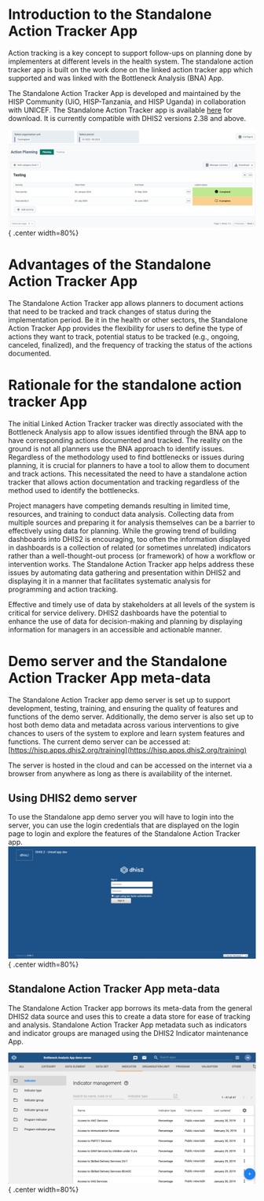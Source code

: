
# Introduction to the Standalone Action Tracker App

Action tracking is a key concept to support follow-ups on planning done by implementers at different levels in the health system. The standalone action tracker app is built on the work done on the linked action tracker app which supported and was linked with the Bottleneck Analysis (BNA) App.

The Standalone Action Tracker App is developed and maintained by the HISP Community (UiO, HISP-Tanzania, and HISP Uganda) in collaboration with UNICEF. The Standalone Action Tracker app is available [here](https://apps.dhis2.org/app/0efc14dc-bf0b-474d-8a02-82c27d891b23) for download.  It is currently compatible with DHIS2 versions 2.38 and above.  

![Figure 1.1-A: Standard layout of the Standalone Action Tracker App landing page](resources/images/image200.png){ .center width=80%}

# Advantages of the Standalone Action Tracker App

The Standalone Action Tracker app allows planners to document actions that need to be tracked and track changes of status during the implementation period. Be it in the health or other sectors, the Standalone Action Tracker App provides the flexibility for users to define the type of actions they want to track, potential status to be tracked (e.g., ongoing, canceled, finalized), and the frequency of tracking the status of the actions documented.

# Rationale for the standalone action tracker App

The initial Linked Action Tracker tracker was directly associated with the Bottleneck Analysis app to allow issues identified through the BNA app to have corresponding actions documented and tracked. The reality on the ground is not all planners use the BNA approach to identify issues. Regardless of the methodology used to find bottlenecks or issues during planning, it is crucial for planners to have a tool to allow them to document and track actions. This necessitated the need to have a standalone action tracker that allows action documentation and tracking regardless of the method used to identify the bottlenecks.

Project managers have competing demands resulting in limited time, resources, and training to conduct data analysis. Collecting data from multiple sources and preparing it for analysis themselves can be a barrier to effectively using data for planning. While the growing trend of building dashboards into DHIS2 is encouraging, too often the information displayed in dashboards is a collection of related (or sometimes unrelated) indicators rather than a well-thought-out process (or framework) of how a workflow or intervention works.  The Standalone Action Tracker app helps address these issues by automating data gathering and presentation within DHIS2 and displaying it in a manner that facilitates systematic analysis for programming and action tracking. 

Effective and timely use of data by stakeholders at all levels of the system is critical for service delivery. DHIS2 dashboards have the potential to enhance the use of data for decision-making and planning by displaying information for managers in an accessible and actionable manner. 

# Demo server and the Standalone Action Tracker App meta-data

The Standalone Action Tracker app demo server is set up to support development, testing, training, and ensuring the quality of features and functions of the demo server. Additionally, the demo server is also set up to host both demo data and metadata across various interventions to give chances to users of the system to explore and learn system features and functions. The current demo server can be accessed at: [https://hisp.apps.dhis2.org/training](https://hisp.apps.dhis2.org/training)

The server is hosted in the cloud and can be accessed on the internet via a browser from anywhere as long as there is availability of the internet. 

## Using DHIS2 demo server

To use the Standalone app demo server you will have to login into the server, you can use the login credentials that are displayed on the login page to login and explore the features of the Standalone Action Tracker app.
![Figure 1.5-A: Logging and accessing the Standalone Action Tracker App demo server](resources/images/image201.png){ .center width=80%}

## Standalone Action Tracker App meta-data

The Standalone Action Tracker app borrows its meta-data from the general DHIS2 data source and uses this to create a data store for ease of tracking and analysis. Standalone Action Tracker App metadata such as indicators and indicator groups are managed using the DHIS2 Indicator maintenance App.

![Figure 1.6.-A: Indicator maintenance App](resources/images/image202.png){ .center width=80%}